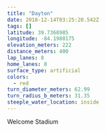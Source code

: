 ```yaml
---
title: "Dayton"
date: 2018-12-14T03:25:20.542Z
tags: []
latitude: 39.7368985
longitude: -84.1980175
elevation_meters: 222
distance_meters: 400
lap_lanes: 8
home_lanes: 8
surface_type: artificial
colors: 
  - red
turn_diameter_meters: 62.99
turn_radius_b_meters: 31.35
steeple_water_location: inside
---
```


<!--more-->
Welcome Stadium
